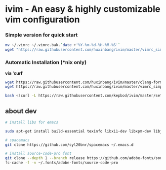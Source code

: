 # ivim - An easy & highly customizable vim configuration 

### Simple version for quick start
```bash
mv ~/.vimrc ~/.vimrc.bak.`date +'%Y-%m-%d-%H-%M-%S'`
wget "https://raw.githubusercontent.com/huxinbang/ivim/master/vimrc_simple" -O ~/.vimrc
```

### Automatic Installation (*nix only)

**via 'curl'**

```bash
wget https://raw.githubusercontent.com/huxinbang/ivim/master/clang-format -w ~/.clang-format
wget https://raw.githubusercontent.com/huxinbang/ivim/master/vimrc_simple -w ~/.vim.ivim.local

bash <(curl -L https://raw.githubusercontent.com/kepbod/ivim/master/setup.sh) -i

```


## about dev

```bash
# install libs for emacs

sudo apt-get install build-essential texinfo libx11-dev libxpm-dev libjpeg-dev libpng-dev libgif-dev libtiff-dev libgtk2.0-dev libncurses-dev libgnutls-dev exuberant-ctags

# spacemacs
git clone https://github.com/syl20bnr/spacemacs ~/.emacs.d

# install source-code-pro font
git clone --depth 1 --branch release https://github.com/adobe-fonts/source-code-pro.git ~/.fonts/adobe-fonts/source-code-pro
fc-cache -f -v ~/.fonts/adobe-fonts/source-code-pro

```

